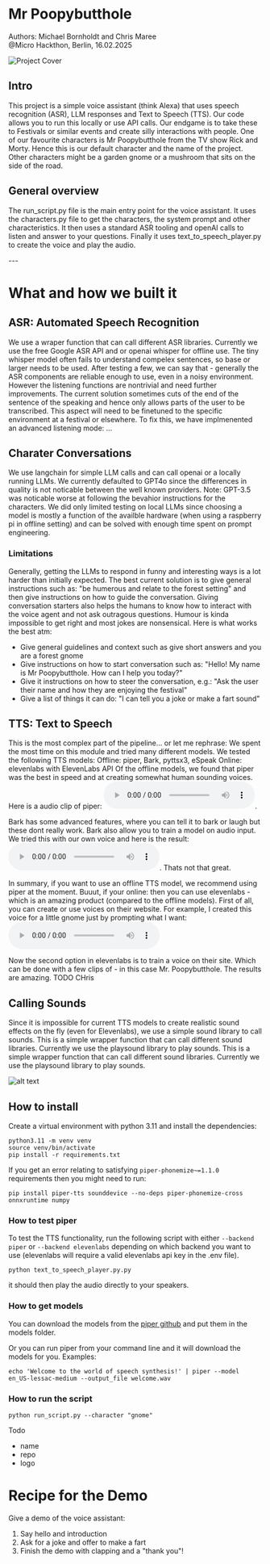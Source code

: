 # Mr Poopybutthole 
Authors: Michael Bornholdt and Chris Maree \
@Micro Hackthon, Berlin, 16.02.2025

![Project Cover](cover_image.png)

## Intro
This project is a simple voice assistant (think Alexa) that uses speech recognition (ASR), LLM responses and Text to Speech (TTS). Our code allows you to run this locally or use API calls. Our endgame is to take these to Festivals or similar events and create silly interactions with people. One of our favourite characters is Mr Poopybutthole from the TV show Rick and Morty. Hence this is our default character and the name of the project. Other characters might be a garden gnome or a mushroom that sits on the side of the road. 

## General overview
The run_script.py file is the main entry point for the voice assistant. It uses the characters.py file to get the characters, the system prompt and other characteristics. It then uses a standard ASR tooling and openAI calls to listen and answer to your questions. Finally it uses text_to_speech_player.py to create the voice and play the audio. 
 
*---*

# What and how we built it 
## ASR: Automated Speech Recognition 
We use a wraper function that can call different ASR libraries. Currently we use the free Google ASR API and or openai whisper for offline use. The tiny whisper model often fails to understand compelex sentences, so base or larger needs to be used. After testing a few, we can say that - generally the ASR components are reliable enough to use, even in a noisy environment. However the listening functions are nontrivial and need further improvements. The current solution sometimes cuts of the end of the sentence of the speaking and hence only allows parts of the user to be transcribed. This aspect will need to be finetuned to the specific environment at a festival or elsewhere. 
To fix this, we have implmenented an advanced listening mode: ...

## Charater Conversations
We use langchain for simple LLM calls and can call openai or a locally running LLMs. We currently defaulted to GPT4o since the differences in quality is not noticable between the well known providers. Note: GPT-3.5 was noticable worse at following the bevahior instructions for the characters. We did only limited testing on local LLMs since choosing a model is mostly a function of the availble hardware (when using a raspberry pi in offline setting) and can be solved with enough time spent on prompt engineering. 

### Limitations
Generally, getting the LLMs to respond in funny and interesting ways is a lot harder than initially expected. The best current solution is to give general instructions such as: "be humerous and relate to the forest setting" and then give instructions on how to guide the conversation. Giving conversation starters also helps the humans to know how to interact with the voice agent and not ask outragous questions. Humour is kinda impossible to get right and most jokes are nonsensical. Here is what works the best atm: 
- Give general guidelines and context such as give short answers and you are a forest gnome
- Give instructions on how to start conversation such as: "Hello! My name is Mr Poopybutthole. How can I help you today?"
- Give it instructions on how to steer the conversation, e.g.: "Ask the user their name and how they are enjoying the festival"
- Give a list of things it can do: "I can tell you a joke or make a fart sound"

## TTS: Text to Speech 
This is the most complex part of the pipeline... or let me rephrase: We spent the most time on this module and tried many different models. We tested the following TTS models: 
Offline: piper, Bark, pyttsx3, eSpeak 
Online: elevenlabs with ElevenLabs API
Of the offline models, we found that piper was the best in speed and at creating somewhat human sounding voices. Here is a audio clip of piper: <audio controls src="audio_examples/piper_example.wav" title="Piperexample"></audio>. 

Bark has some advanced features, where you can tell it to bark or laugh but these dont really work. Bark also allow you to train a model on audio input. We tried this with our own voice and here is the result: <audio controls src="audio_examples/own_voice_example.wav" title="Own voice trained"></audio>. Thats not that great. 

In summary, if you want to use an offline TTS model, we recommend using piper at the moment. Buuut, if your online: then you can use elevenlabs - which is an amazing product (compared to the offline models). First of all, you can create or use voices on their website. For example, I created this voice for a little gnome just by prompting what I want: \
<audio controls src="audio_examples/ElevenLabs_2025-02-16T14_02_30_Gnome Creature_gen_s35_sb74_se46_b_m2-1.mp3" title="prompted gnome voice"></audio>

Now the second option in elevenlabs is to train a voice on their site. Which can be done with a few clips of - in this case Mr. Poopybutthole. The results are amazing. TODO CHris 

## Calling Sounds
Since it is impossible for current TTS models to create realistic sound effects on the fly (even for Elevenlabs), we use a simple sound library to call sounds. This is a simple wrapper function that can call different sound libraries. Currently we use the playsound library to play sounds. This is a simple wrapper function that can call different sound libraries. Currently we use the playsound library to play sounds. 

![alt text](image.png)

## How to install

Create a virtual environment with python 3.11 and install the dependencies:
```
python3.11 -m venv venv
source venv/bin/activate
pip install -r requirements.txt
```

If you get an error relating to satisfying `piper-phonemize~=1.1.0` requirements then you might need to run:
```
pip install piper-tts sounddevice --no-deps piper-phonemize-cross onnxruntime numpy
```
### How to test piper 
To test the TTS functionality, run the following script with either `--backend piper` or `--backend elevenlabs` depending on which backend you want to use (elevenlabs will require a valid elevenlabs api key in the .env file).
```
python text_to_speech_player.py.py
```
it should then play the audio directly to your speakers.

### How to get models 
You can download the models from the [piper github](https://github.com/piper-ai/piper) and put them in the models folder.

Or you can run piper from your command line and it will download the models for you. Examples: 
```
echo 'Welcome to the world of speech synthesis!' | piper --model en_US-lessac-medium --output_file welcome.wav
```

### How to run the script
```
python run_script.py --character "gnome"
```

Todo
- name 
- repo 
- logo  


# Recipe for the Demo

Give a demo of the voice assistant: 
1. Say hello and introduction 
2. Ask for a joke and offer to make a fart 
3. Finish the demo with clapping and a "thank you"! 